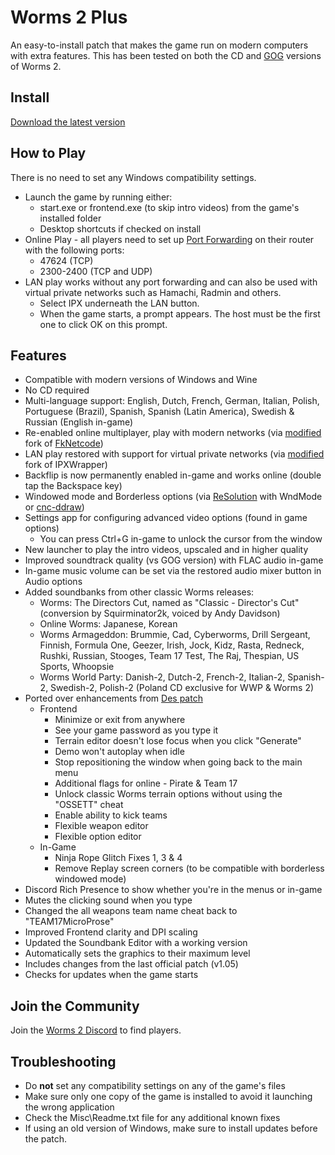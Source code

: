 # Worms 2 Plus
An easy-to-install patch that makes the game run on modern computers with extra features.
This has been tested on both the CD and [GOG](https://www.gog.com/game/worms_2) versions of Worms 2.

## Install
[Download the latest version](https://github.com/Carlmundo/W2-Plus/releases/latest)

## How to Play
There is no need to set any Windows compatibility settings.
- Launch the game by running either:
	- start.exe or frontend.exe (to skip intro videos) from the game's installed folder
	- Desktop shortcuts if checked on install
- Online Play - all players need to set up [Port Forwarding](https://portforward.com/router.htm) on their router with the following ports:
	- 47624 (TCP)
	- 2300-2400 (TCP and UDP)
- LAN play works without any port forwarding and can also be used with virtual private networks such as Hamachi, Radmin and others.
	- Select IPX underneath the LAN button.
	- When the game starts, a prompt appears. The host must be the first one to click OK on this prompt.

## Features
- Compatible with modern versions of Windows and Wine
- No CD required
- Multi-language support: English, Dutch, French, German, Italian, Polish, Portuguese (Brazil), Spanish, Spanish (Latin America), Swedish & Russian (English in-game)
- Re-enabled online multiplayer, play with modern networks (via [modified](https://github.com/Carlmundo/fkNetcode) fork of [FkNetcode](https://worms2d.info/FkNetcode))
- LAN play restored with support for virtual private networks (via [modified](https://github.com/Carlmundo/ipxwrapper-w2) fork of IPXWrapper)
- Backflip is now permanently enabled in-game and works online (double tap the Backspace key)
- Windowed mode and Borderless options (via [ReSolution](https://worms2d.info/ReSolution) with WndMode or [cnc-ddraw](https://github.com/FunkyFr3sh/cnc-ddraw))
- Settings app for configuring advanced video options (found in game options)
	- You can press Ctrl+G in-game to unlock the cursor from the window
- New launcher to play the intro videos, upscaled and in higher quality
- Improved soundtrack quality (vs GOG version) with FLAC audio in-game
- In-game music volume can be set via the restored audio mixer button in Audio options
- Added soundbanks from other classic Worms releases:
	- Worms: The Directors Cut, named as "Classic - Director's Cut" (conversion by Squirminator2k, voiced by Andy Davidson)
	- Online Worms: Japanese, Korean
	- Worms Armageddon: Brummie, Cad, Cyberworms, Drill Sergeant, Finnish, Formula One, Geezer, Irish, Jock, Kidz, Rasta, Redneck, Rushki, Russian, Stooges, Team 17 Test, The Raj, Thespian, US Sports, Whoopsie
	- Worms World Party: Danish-2, Dutch-2, French-2, Italian-2, Spanish-2, Swedish-2, Polish-2 (Poland CD exclusive for WWP & Worms 2)
- Ported over enhancements from [Des patch](https://worms2d.info/Des_patch)
	- Frontend
		- Minimize or exit from anywhere
		- See your game password as you type it
		- Terrain editor doesn't lose focus when you click "Generate"
		- Demo won't autoplay when idle
		- Stop repositioning the window when going back to the main menu
		- Additional flags for online - Pirate & Team 17
		- Unlock classic Worms terrain options without using the "OSSETT" cheat
		- Enable ability to kick teams
		- Flexible weapon editor
		- Flexible option editor
	- In-Game	
		- Ninja Rope Glitch Fixes 1, 3 & 4
		- Remove Replay screen corners (to be compatible with borderless windowed mode)
- Discord Rich Presence to show whether you're in the menus or in-game
- Mutes the clicking sound when you type
- Changed the all weapons team name cheat back to "TEAM17MicroProse"
- Improved Frontend clarity and DPI scaling
- Updated the Soundbank Editor with a working version
- Automatically sets the graphics to their maximum level
- Includes changes from the last official patch (v1.05)
- Checks for updates when the game starts

## Join the Community
Join the [Worms 2 Discord](https://discord.gg/Tvs83972UD) to find players.

## Troubleshooting
 - Do **not** set any compatibility settings on any of the game's files
 - Make sure only one copy of the game is installed to avoid it launching the wrong application
 - Check the Misc\Readme.txt file for any additional known fixes
 - If using an old version of Windows, make sure to install updates before the patch.
